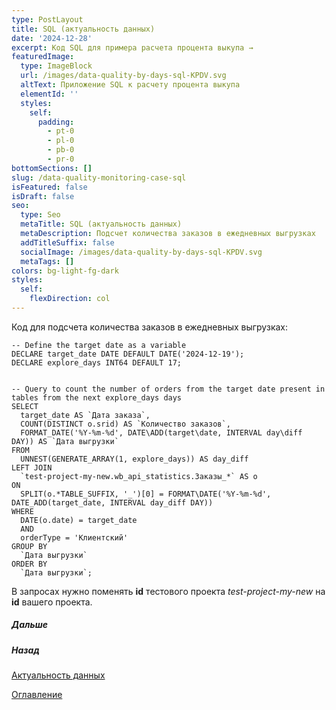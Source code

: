 ```yaml
---
type: PostLayout
title: SQL (актуальность данных)
date: '2024-12-28'
excerpt: Код SQL для примера расчета процента выкупа →
featuredImage:
  type: ImageBlock
  url: /images/data-quality-by-days-sql-KPDV.svg
  altText: Приложение SQL к расчету процента выкупа
  elementId: ''
  styles:
    self:
      padding:
        - pt-0
        - pl-0
        - pb-0
        - pr-0
bottomSections: []
slug: /data-quality-monitoring-case-sql
isFeatured: false
isDraft: false
seo:
  type: Seo
  metaTitle: SQL (актуальность данных)
  metaDescription: Подсчет количества заказов в ежедневных выгрузках
  addTitleSuffix: false
  socialImage: /images/data-quality-by-days-sql-KPDV.svg
  metaTags: []
colors: bg-light-fg-dark
styles:
  self:
    flexDirection: col
---
```

Код для подсчета количества заказов в ежедневных выгрузках:

```
-- Define the target date as a variable
DECLARE target_date DATE DEFAULT DATE('2024-12-19');
DECLARE explore_days INT64 DEFAULT 17;


-- Query to count the number of orders from the target date present in tables from the next explore_days days
SELECT
  target_date AS `Дата заказа`,
  COUNT(DISTINCT o.srid) AS `Количество заказов`,
  FORMAT_DATE('%Y-%m-%d', DATE\ADD(target\date, INTERVAL day\diff DAY)) AS `Дата выгрузки`
FROM
  UNNEST(GENERATE_ARRAY(1, explore_days)) AS day_diff
LEFT JOIN
  `test-project-my-new.wb_api_statistics.Заказы_*` AS o
ON
  SPLIT(o.*TABLE_SUFFIX, '_')[0] = FORMAT\DATE('%Y-%m-%d', DATE_ADD(target_date, INTERVAL day_diff DAY))
WHERE 
  DATE(o.date) = target_date
  AND  
  orderType = 'Клиентский'
GROUP BY
  `Дата выгрузки`
ORDER BY
  `Дата выгрузки`;
```

В запросах нужно поменять **id** тестового проекта *test-project-my-new* на **id** вашего проекта.

##### Дальше

[](/blog/google-script-authorization/)

##### Назад

[Актуальность данных](/blog/data-quality-monitoring-case/)

[Оглавление](/blog/table-of-contents)
